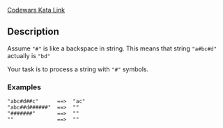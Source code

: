 [Codewars Kata Link](https://www.codewars.com/kata/5727bb0fe81185ae62000ae3)

## Description

Assume `"#"` is like a backspace in string. This means that string `"a#bc#d"` actually is `"bd"`

Your task is to process a string with `"#"` symbols.

### Examples

```plaintext
"abc#d##c"      ==>  "ac"
"abc##d######"  ==>  ""
"#######"       ==>  ""
""              ==>  ""
```

